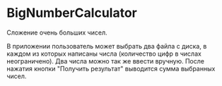 # BigNumberCalculator
Сложение очень больших чисел.

В приложении пользователь может выбрать два файла c диска, в каждом из которых написаны числа (количество цифр в числах неограничено).
Два числа можно так же ввести вручную.
После нажатия кнопки "Получить результат" выводится сумма выбранных чисел.

